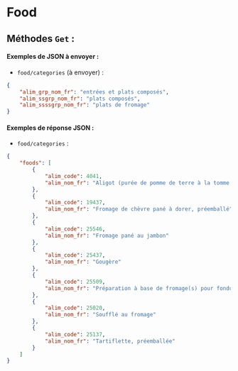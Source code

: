 # Food

## Méthodes `Get` :

#### Exemples de JSON à envoyer :

- `food/categories` (à envoyer) :
```json
{
    "alim_grp_nom_fr": "entrées et plats composés",
    "alim_ssgrp_nom_fr": "plats composés",
    "alim_ssssgrp_nom_fr": "plats de fromage"
}
```

#### Exemples de réponse JSON :

- `food/categories` :
```json
{
    "foods": [
        {
            "alim_code": 4041,
            "alim_nom_fr": "Aligot (purée de pomme de terre à la tomme fraîche), préemballé"
        },
        {
            "alim_code": 19437,
            "alim_nom_fr": "Fromage de chèvre pané à dorer, préemballé"
        },
        {
            "alim_code": 25546,
            "alim_nom_fr": "Fromage pané au jambon"
        },
        {
            "alim_code": 25437,
            "alim_nom_fr": "Gougère"
        },
        {
            "alim_code": 25509,
            "alim_nom_fr": "Préparation à base de fromage(s) pour fondue savoyarde, préemballée"
        },
        {
            "alim_code": 25020,
            "alim_nom_fr": "Soufflé au fromage"
        },
        {
            "alim_code": 25137,
            "alim_nom_fr": "Tartiflette, préemballée"
        }
    ]
}
```